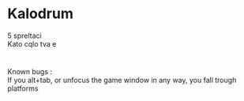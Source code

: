 # Kalodrum
5 spreltaci  
Kato cqlo tva e  
#
Known bugs :  
If you alt+tab, or unfocus the game window in any way, you fall trough platforms  
